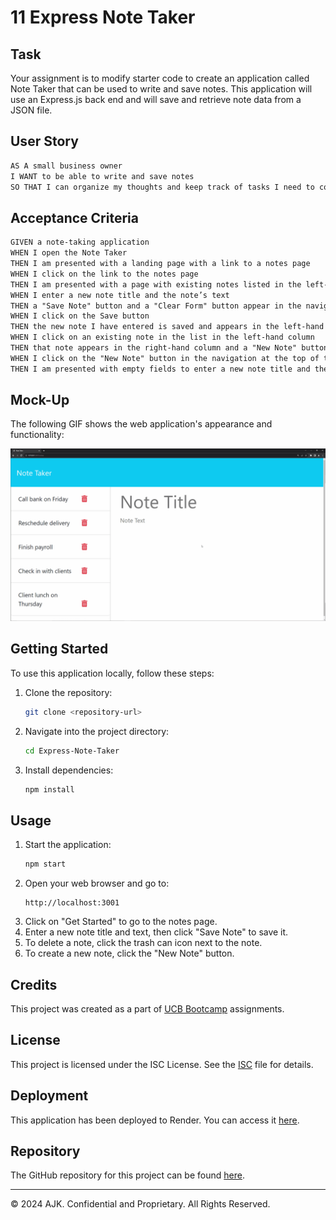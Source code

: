 # 11 Express Note Taker

## Task

Your assignment is to modify starter code to create an application called Note Taker that can be used to write and save notes. This application will use an Express.js back end and will save and retrieve note data from a JSON file.

## User Story

```md
AS A small business owner
I WANT to be able to write and save notes
SO THAT I can organize my thoughts and keep track of tasks I need to complete
```

## Acceptance Criteria

```md
GIVEN a note-taking application
WHEN I open the Note Taker
THEN I am presented with a landing page with a link to a notes page
WHEN I click on the link to the notes page
THEN I am presented with a page with existing notes listed in the left-hand column, plus empty fields to enter a new note title and the note’s text in the right-hand column
WHEN I enter a new note title and the note’s text
THEN a "Save Note" button and a "Clear Form" button appear in the navigation at the top of the page
WHEN I click on the Save button
THEN the new note I have entered is saved and appears in the left-hand column with the other existing notes and the buttons in the navigation disappear
WHEN I click on an existing note in the list in the left-hand column
THEN that note appears in the right-hand column and a "New Note" button appears in the navigation
WHEN I click on the "New Note" button in the navigation at the top of the page
THEN I am presented with empty fields to enter a new note title and the note’s text in the right-hand column and the button disappears
```

## Mock-Up

The following GIF shows the web application's appearance and functionality:

![Existing notes are listed in the left-hand column with empty fields on the right-hand side for the new note’s title and text.](./Assets/11-express-homework-demo.gif)

## Getting Started

To use this application locally, follow these steps:

1. Clone the repository:
   ```bash
   git clone <repository-url>
   ```
2. Navigate into the project directory:
   ```bash
   cd Express-Note-Taker
   ```
3. Install dependencies:
   ```bash
   npm install
   ```

## Usage

1. Start the application:
   ```bash
   npm start
   ```
2. Open your web browser and go to:
   ```
   http://localhost:3001
   ```
3. Click on "Get Started" to go to the notes page.
4. Enter a new note title and text, then click "Save Note" to save it.
5. To delete a note, click the trash can icon next to the note.
6. To create a new note, click the "New Note" button.

## Credits

This project was created as a part of [UCB Bootcamp](https://bootcamp.berkeley.edu/) assignments.

## License

This project is licensed under the ISC License. See the [ISC](LICENSE) file for details.

## Deployment

This application has been deployed to Render. You can access it [here](https://ajkaur02.github.io/Challenge-11-ExpressNoteTaker/).

## Repository

The GitHub repository for this project can be found [here](https://github.com/AJKaur02/Challenge-11-ExpressNoteTaker).

---
© 2024 AJK. Confidential and Proprietary. All Rights Reserved.